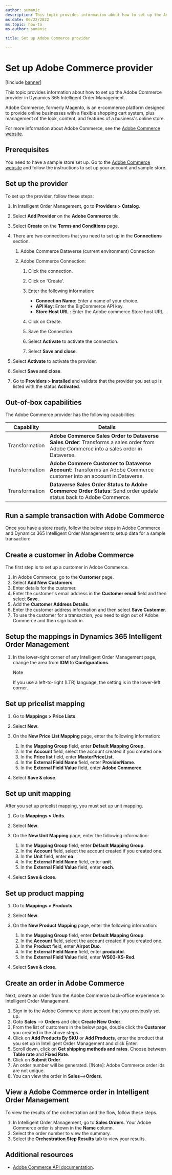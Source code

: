 ```yaml
---
author: sumanic
description: This topic provides information about how to set up the Adobe Commerce provider in Dynamics 365 Intelligent Order Management.
ms.date: 06/22/2022
ms.topic: how-to
ms.author: sumanic

title: Set up Adobe Commerce provider

---
```


# Set up Adobe Commerce provider

[!include [banner](includes/banner.md)]


This topic provides information about how to set up the Adobe Commerce provider in Dynamics 365 Intelligent Order Management.

Adobe Commerce, formerly Magento, is an e-commerce platform designed to provide online businesses with a flexible shopping cart system, plus management of the look, content, and features of a business's online store.

For more information about Adobe Commerce, see the [Adobe Commerce website](https://business.adobe.com/products/magento/magento-commerce.html). 

## Prerequisites 

You need to have a sample store set up. Go to the [Adobe Commerce website](https://devdocs.magento.com/cloud/bk-cloud.html) and follow the instructions to set up your account and sample store. 

## Set up the provider

To set up the provider, follow these steps: 

1.  In Intelligent Order Management, go to **Providers > Catalog**.

2.  Select **Add Provider** on the **Adobe Commerce** tile.

3.  Select **Create** on the **Terms and Conditions** page.

4.  There are two connections that you need to set up in the **Connections** section.

    1. Adobe Commerce Dataverse (current environment) Connection

    1. Adobe Commerce Connection:

        1. Click the connection.

        1. Click on 'Create'.

        1. Enter the following information: 

            - **Connection Name**: Enter a name of your choice.
            - **API Key**: Enter the BigCommerce API key.
            - **Store Host URL** : Enter the Adobe commerce Store host URL.

        1. Click on Create.

        1. Save the Connection.

        1. Select **Activate** to activate the connection.

        1. Select **Save and close**.

5.  Select **Activate** to activate the provider.

6.  Select **Save and close**.

7.  Go to **Providers > Installed** and validate that the provider you set up is listed with the status **Activated**.

## Out-of-box capabilities

The Adobe Commerce provider has the following capabilities:

|  Capability | Details |
| ------------------ | -------------------------------- |
| Transformation  |  **Adobe Commerce Sales Order to Dataverse Sales Order**: Transforms a sales order from Adobe Commerce into a sales order in Dataverse.|
| Transformation  |  **Adobe Commere Customer to Dataverse Account**: Transforms an Adobe Commerce customer into an account in Dataverse.|
| Transformation  |  **Dataverse Sales Order Status to Adobe Commerce Order Status**: Send order update status back to Adobe Commerce.|


## Run a sample transaction with Adobe Commerce ##

Once you have a store ready, follow the below steps in Adobe Commerce and Dynamics 365 Intelligent Order Management to setup data for a sample transaction:

## Create a customer in Adobe Commerce

The first step is to set up a customer in Adobe Commerce.

1. In Adobe Commerce, go to the **Customer** page.
2. Select **Add New Customers**
3. Enter details for the customer. 
4. Enter the customer's email address in the **Customer email** field and then select **Save**.
5. Add the **Customer Address Details**.
6. Enter the customer address information and then select **Save Customer**.
7. To use the customer for a transaction, you need to sign out of Adobe Commerce and then sign back in.

## Setup the mappings in Dynamics 365 Intelligent Order Management ##

1. In the lower-right corner of any Intelligent Order Management page, change the area from **IOM** to **Configurations**.

    > [!NOTE]
    > If you use a left-to-right (LTR) language, the setting is in the lower-left corner.

## Set up pricelist mapping

1. Go to **Mappings \> Price Lists**.
1. Select **New**.
1. On the **New Price List Mapping** page, enter the following information:

    1. In the **Mapping Group** field, enter **Default Mapping Group**.
    1. In the **Account** field, select the account created if you created one.
    1. In the **Price list** field, enter **MasterPriceList**.
    1. In the **External Field Name** field, enter **ProviderName**.
    1. In the **External Field Value** field, enter **Adobe Commerce**.

1. Select **Save & close**.

## Set up unit mapping

After you set up pricelist mapping, you must set up unit mapping.

1. Go to **Mappings \> Units**.
1. Select **New**.
1. On the **New Unit Mapping** page, enter the following information:

    1. In the **Mapping Group** field, enter **Default Mapping Group**.
    1. In the **Account** field, select the account created if you created one.
    1. In the **Unit** field, enter **ea**.
    1. In the **External Field Name** field, enter **unit**.
    1. In the **External Field Value** field, enter **each**.

1. Select **Save & close**.

## Set up product mapping

1. Go to **Mappings \> Products**.
1. Select **New**.
1. On the **New Product Mapping** page, enter the following information:

    1. In the **Mapping Group** field, enter **Default Mapping Group**.
    1. In the **Account** field, select the account created if you created one.
    1. In the **Product** field, enter **Airpot Duo**.
    1. In the **External Field Name** field, enter **productid**.
    1. In the **External Field Value** field, enter **WS03-XS-Red**.

1. Select **Save & close**.

## Create an order in Adobe Commerce

Next, create an order from the Adobe Commerce back-office experience to Intelligent Order Management.

1. Sign in to the Adobe Commerce store account that you previously set up.
1. Goto **Sales** --> **Orders** and click **Create New Order**.
1. From the list of customers in the below page, double click the **Customer** you created in the above steps.
1. Click on  **Add Products By SKU** or **Add Products**, enter the product that you set up in Intelligent Order Management and click Enter.
1. Scroll down, click on **Get shipping methods and rates**. Choose between **Table rate** and **Fixed Rate**.
1. Click on **Submit Order**.
1. An order number will be generated. [!Note]: Adobe Commerce order ids are not unique.
1. You can view the order in **Sales**-->**Orders**.

## View a Adobe Commerce order in Intelligent Order Management

To view the results of the orchestration and the flow, follow these steps.

1. In Intelligent Order Management, go to **Sales Orders**. Your Adobe Commerce order is shown in the **Name** column.
1. Select the order number to view the summary.
1. Select the **Orchestration Step Results** tab to view your results.

## Additional resources

- [Adobe Commerce API documentation](https://devdocs.magento.com/guides/v2.4/rest/bk-rest.html).
